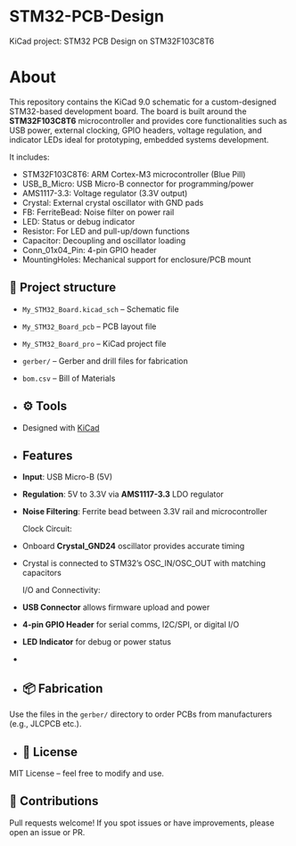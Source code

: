 # STM32-PCB-Design
KiCad project:  STM32 PCB Design on STM32F103C8T6

# About
This repository contains the KiCad 9.0 schematic for a custom-designed STM32-based development board. The board is built around the **STM32F103C8T6** microcontroller and provides core functionalities such as USB power, external clocking, GPIO headers, voltage regulation, and indicator LEDs ideal for prototyping, embedded systems development.

It includes: 

- STM32F103C8T6:  ARM Cortex-M3 microcontroller (Blue Pill)     
- USB_B_Micro: USB Micro-B connector for programming/power    
- AMS1117-3.3: Voltage regulator (3.3V output)                
- Crystal: External crystal oscillator with GND pads     
- FB: FerriteBead: Noise filter on power rail
- LED: Status or debug indicator
- Resistor: For LED and pull-up/down functions
- Capacitor: Decoupling and oscillator loading
- Conn_01x04_Pin: 4-pin GPIO header                            
- MountingHoles: Mechanical support for enclosure/PCB mount   

## 📂 Project structure
- `My_STM32_Board.kicad_sch` – Schematic file
- `My_STM32_Board_pcb` – PCB layout file
- `My_STM32_Board_pro` – KiCad project file
- `gerber/` – Gerber and drill files for fabrication
- `bom.csv` – Bill of Materials

- ## ⚙️ Tools
- Designed with [KiCad](https://kicad.org/)

- ## Features
  
- **Input**: USB Micro-B (5V)
- **Regulation**: 5V to 3.3V via **AMS1117-3.3** LDO regulator
- **Noise Filtering**: Ferrite bead between 3.3V rail and microcontroller

  Clock Circuit:

- Onboard **Crystal_GND24** oscillator provides accurate timing
- Crystal is connected to STM32’s OSC_IN/OSC_OUT with matching capacitors

  I/O and Connectivity:

- **USB Connector** allows firmware upload and power
- **4-pin GPIO Header** for serial comms, I2C/SPI, or digital I/O
- **LED Indicator** for debug or power status
- 

- ## 📦 Fabrication
Use the files in the `gerber/` directory to order PCBs from manufacturers (e.g., JLCPCB etc.).


- ## 📄 License
MIT License – feel free to modify and use.

## 🙌 Contributions
Pull requests welcome! If you spot issues or have improvements, please open an issue or PR.


